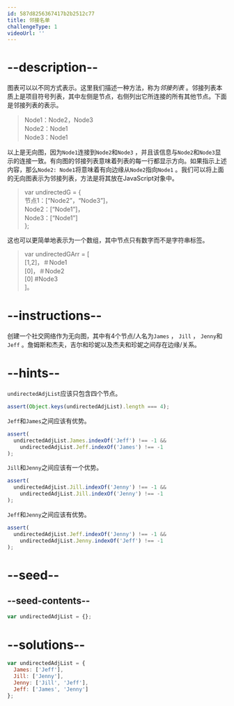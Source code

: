 ```yaml
---
id: 587d8256367417b2b2512c77
title: 邻接名单
challengeType: 1
videoUrl: ''
---
```


# --description--

图表可以以不同方式表示。这里我们描述一种方法，称为<dfn>邻接列表</dfn> 。邻接列表本质上是项目符号列表，其中左侧是节点，右侧列出它所连接的所有其他节点。下面是邻接列表的表示。

> Node1：Node2，Node3  
> Node2：Node1  
> Node3：Node1

以上是无向图，因为`Node1`连接到`Node2`和`Node3` ，并且该信息与`Node2`和`Node3`显示的连接一致。有向图的邻接列表意味着列表的每一行都显示方向。如果指示上述内容，那么`Node2: Node1`将意味着有向边缘从`Node2`指向`Node1` 。我们可以将上面的无向图表示为邻接列表，方法是将其放在JavaScript对象中。

> var undirectedG = {  
> 节点1：\[“Node2”，“Node3”]，  
> Node2：\[“Node1”]，  
> Node3：\[“Node1”]  
> };

这也可以更简单地表示为一个数组，其中节点只有数字而不是字符串标签。

> var undirectedGArr = \[  
> \[1,2]，＃Node1  
> \[0]，＃Node2  
> \[0] #Node3  
> ]。

# --instructions--

创建一个社交网络作为无向图，其中有4个节点/人名为`James` ， `Jill` ， `Jenny`和`Jeff` 。詹姆斯和杰夫，吉尔和珍妮以及杰夫和珍妮之间存在边缘/关系。

# --hints--

`undirectedAdjList`应该只包含四个节点。

```js
assert(Object.keys(undirectedAdjList).length === 4);
```

`Jeff`和`James`之间应该有优势。

```js
assert(
  undirectedAdjList.James.indexOf('Jeff') !== -1 &&
    undirectedAdjList.Jeff.indexOf('James') !== -1
);
```

`Jill`和`Jenny`之间应该有一个优势。

```js
assert(
  undirectedAdjList.Jill.indexOf('Jenny') !== -1 &&
    undirectedAdjList.Jill.indexOf('Jenny') !== -1
);
```

`Jeff`和`Jenny`之间应该有优势。

```js
assert(
  undirectedAdjList.Jeff.indexOf('Jenny') !== -1 &&
    undirectedAdjList.Jenny.indexOf('Jeff') !== -1
);
```

# --seed--

## --seed-contents--

```js
var undirectedAdjList = {};
```

# --solutions--

```js
var undirectedAdjList = {
  James: ['Jeff'],
  Jill: ['Jenny'],
  Jenny: ['Jill', 'Jeff'],
  Jeff: ['James', 'Jenny']
};
```
